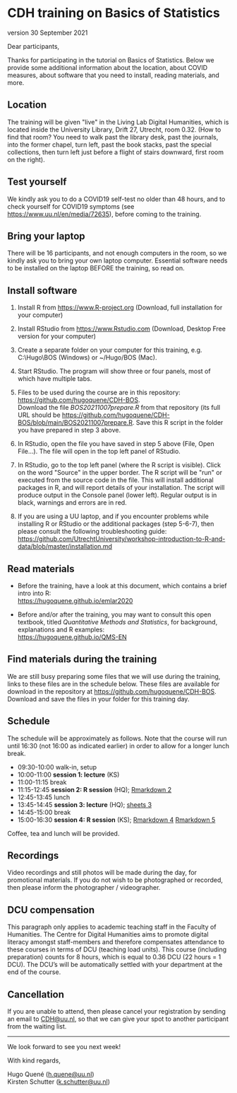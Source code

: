 # CDH training on Basics of Statistics

version 30 September 2021 

Dear participants, 
 
Thanks for participating in the tutorial on Basics of Statistics. Below we provide some additional information about the location, about COVID measures, about software that you need to install, reading materials, and more. 

## Location 

The training will be given "live" in the Living Lab Digital Humanities, which is located inside the University Library, Drift 27, Utrecht, room 0.32. 
(How to find that room? You need to walk past the library desk, past the journals, into the former chapel, turn left, past the book stacks, past the special collections, then turn left just before a flight of stairs downward, first room on the right).

## Test yourself

We kindly ask you to do a COVID19 self-test no older than 48 hours, and to check yourself for COVID19 symptoms (see <https://www.uu.nl/en/media/72635>), before coming to the training. 

## Bring your laptop

There will be 16 participants, and not enough computers in the room, so we kindly ask you to bring your own laptop computer. Essential software needs to be installed on the laptop BEFORE the training, so read on. 

## Install software 

1. Install R from <https://www.R-project.org> (Download, full installation for your computer)

2. Install RStudio from <https://www.Rstudio.com> (Download, Desktop Free version for your computer)

3. Create a separate folder on your computer for this training, e.g. C:\\Hugo\\BOS (Windows) or ~/Hugo/BOS (Mac).

4. Start RStudio. The program will show three or four panels, most of which have multiple tabs.  

5. Files to be used during the course are in this repository:   
   <https://github.com/hugoquene/CDH-BOS>.   
   Download the file _BOS20211007prepare.R_ from that repository (its full URL should be
   <https://github.com/hugoquene/CDH-BOS/blob/main/BOS20211007prepare.R>. 
   Save this R script in the folder you have prepared in step 3 above.   

6. In RStudio, open the file you have saved in step 5 above (File, Open File...). The file will open in the top left panel of RStudio. 

7. In RStudio, go to the top left panel (where the R script is visible). Click on the word "Source" in the upper border. The R script will be "run" or executed from the source code in the file. This will install additional packages in R, and will report details of your installation. The script will produce output in the Console panel (lower left). Regular output is in black, warnings and errors are in red. 

8. If you are using a UU laptop, and if you encounter problems while installing R or RStudio or the additional packages (step 5-6-7), then please consult the following troubleshooting guide:   
   <https://github.com/UtrechtUniversity/workshop-introduction-to-R-and-data/blob/master/installation.md>


## Read materials

* Before the training, have a look at this document, which contains a brief intro into R:   
   <https://hugoquene.github.io/emlar2020>

* Before and/or after the training, you may want to consult this open textbook, titled _Quantitative Methods and Statistics_, for background, explanations and R examples:    
   <https://hugoquene.github.io/QMS-EN>


## Find materials during the training

We are still busy preparing some files that we will use during the training, links to these files are in the schedule below. 
These files are available for download in the repository at <https://github.com/hugoquene/CDH-BOS>.
Download and save the files in your folder for this training day. 

## Schedule

The schedule will be approximately as follows. Note that the course will run until 16:30 (not 16:00 as indicated earlier) in order to allow for a longer lunch break. 

* 09:30-10:00  walk-in, setup   
* 10:00-11:00  **session 1: lecture** (KS) 
* 11:00-11:15  break   
* 11:15-12:45  **session 2: R session** (HQ); [Rmarkdown 2](~./SessionTwo.Rmd)  
* 12:45-13:45  lunch
* 13:45-14:45  **session 3: lecture** (HQ); [sheets 3](~./SessionThree.pdf)
* 14:45-15:00  break   
* 15:00-16:30  **session 4: R session** (KS); [Rmarkdown 4](~./SessionFour.Rmd) [Rmarkdown 5](~./SessionFive.Rmd)


Coffee, tea and lunch will be provided. 

## Recordings

Video recordings and still photos will be made during the day, for promotional materials. 
If you do not wish to be photographed or recorded, then please inform the photographer / videographer.  

## DCU compensation

This paragraph only applies to academic teaching staff in the Faculty of Humanities. The Centre for Digital Humanities aims to promote digital literacy amongst staff-members and therefore compensates attendance to these courses in terms of DCU (teaching load units). This course (including preparation) counts for 8 hours, which is equal to 0.36 DCU (22 hours = 1 DCU). The DCU’s will be automatically settled with your department at the end of the course.

## Cancellation

If you are unable to attend, then please cancel your registration by sending an email to <CDH@uu.nl>, so that we can give your spot to another participant from the waiting list. 

---

We look forward to see you next week! 

With kind regards, 

Hugo Quené (h.quene@uu.nl)   
Kirsten Schutter (k.schutter@uu.nl)
 
 
 
